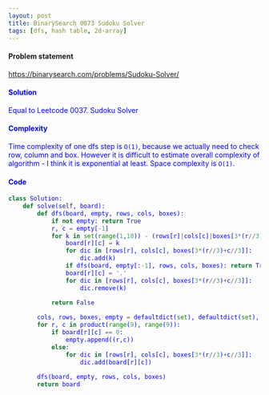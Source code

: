 ```yaml
---
layout: post
title: BinarySearch 0073 Sudoku Solver
tags: [dfs, hash table, 2d-array]
---
```


#### Problem statement

<a href="https://binarysearch.com/problems/Sudoku-Solver/"> <font color = blue>https://binarysearch.com/problems/Sudoku-Solver/

#### Solution
Equal to Leetcode 0037. Sudoku Solver

#### Complexity
Time complexity of one dfs step is `O(1)`, because we actually need to check row, column and box. However it is difficult to estimate overall complexity of algorithm - I think it is exponential at least. Space complexity is `O(1)`.

#### Code
```python
class Solution:    
    def solve(self, board):
        def dfs(board, empty, rows, cols, boxes):
            if not empty: return True
            r, c = empty[-1]
            for k in set(range(1,10)) - (rows[r]|cols[c]|boxes[3*(r//3)+c//3]):
                board[r][c] = k
                for dic in [rows[r], cols[c], boxes[3*(r//3)+c//3]]:
                    dic.add(k)
                if dfs(board, empty[:-1], rows, cols, boxes): return True
                board[r][c] = '.'
                for dic in [rows[r], cols[c], boxes[3*(r//3)+c//3]]:
                    dic.remove(k)

            return False
        
        cols, rows, boxes, empty = defaultdict(set), defaultdict(set), defaultdict(set), []
        for r, c in product(range(9), range(9)):
            if board[r][c] == 0:
                empty.append((r,c))
            else:
                for dic in [rows[r], cols[c], boxes[3*(r//3)+c//3]]:
                    dic.add(board[r][c])
               
        dfs(board, empty, rows, cols, boxes)
        return board
```
